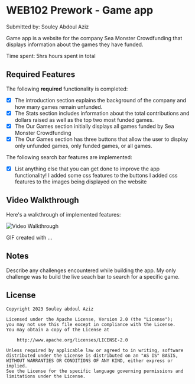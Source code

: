 # WEB102 Prework - Game app 

Submitted by: Souley Abdoul Aziz

Game app  is a website for the company Sea Monster Crowdfunding that displays information about the games they have funded.

Time spent: 5hrs hours spent in total

## Required Features

The following **required** functionality is completed:

* [x] The introduction section explains the background of the company and how many games remain unfunded.
* [x] The Stats section includes information about the total contributions and dollars raised as well as the top two most funded games.
* [x] The Our Games section initially displays all games funded by Sea Monster Crowdfunding
* [x] The Our Games section has three buttons that allow the user to display only unfunded games, only funded games, or all games.

The following search bar  features are implemented:

* [x] List anything else that you can get done to improve the app functionality!
  I added some css features to the buttons 
	I added css features to the images being displayed on the website 

## Video Walkthrough

Here's a walkthrough of implemented features:

<img src='https://imgflip.com/gif/79mjli' title='Video Walkthrough' width='' alt='Video Walkthrough' />

<!-- Replace this with whatever GIF tool you used! -->
GIF created with ...  
<!-- Recommended tools:
[Kap](https://getkap.co/) for macOS
[ScreenToGif](https://www.screentogif.com/) for Windows
[peek](https://github.com/phw/peek) for Linux. -->

## Notes

Describe any challenges encountered while building the app.
My only challenge was to build the live seach bar to search for a specific game.

## License

    Copyright 2023 Souley abdoul Aziz

    Licensed under the Apache License, Version 2.0 (the "License");
    you may not use this file except in compliance with the License.
    You may obtain a copy of the License at

        http://www.apache.org/licenses/LICENSE-2.0

    Unless required by applicable law or agreed to in writing, software
    distributed under the License is distributed on an "AS IS" BASIS,
    WITHOUT WARRANTIES OR CONDITIONS OF ANY KIND, either express or implied.
    See the License for the specific language governing permissions and
    limitations under the License.
